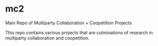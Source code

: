 # mc2
Main Repo of Multiparty Collaboration + Coopetition Projects

This repo contains various projects that are culminations of research in multiparty collaboration and coopetition.
